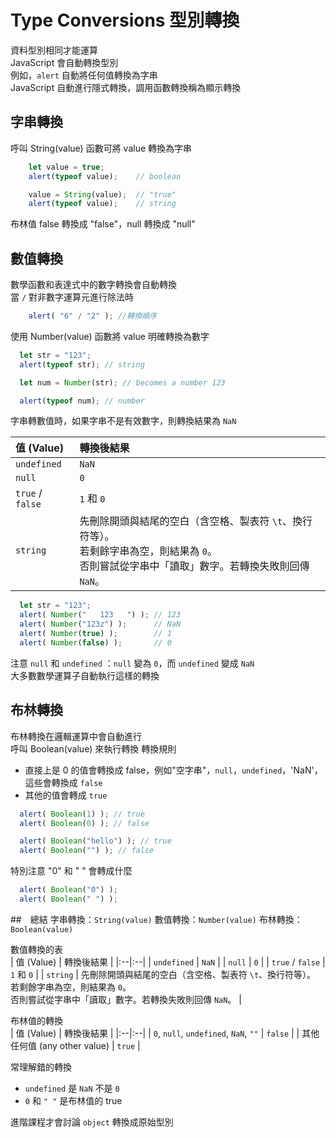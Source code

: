 # Type Conversions  型別轉換
資料型別相同才能運算  
JavaScript 會自動轉換型別  
例如，`alert` 自動將任何值轉換為字串  
JavaScript 自動進行隱式轉換，調用函數轉換稱為顯示轉換  

## 字串轉換  
呼叫 String(value) 函數可將 value 轉換為字串  
```JavaScript
    let value = true;
    alert(typeof value);    // boolean

    value = String(value);  // "true"
    alert(typeof value);    // string
```
布林值 false 轉換成 "false"，null 轉換成 "null"

## 數值轉換  
數學函數和表達式中的數字轉換會自動轉換  
當 `/` 對非數字運算元進行除法時  
```JavaScript
    alert( "6" / "2" ); //轉換順序
```  
使用 Number(value) 函數將 value 明確轉換為數字  
```JavaScript
  let str = "123";
  alert(typeof str); // string

  let num = Number(str); // becomes a number 123

  alert(typeof num); // number
``` 
字串轉數值時，如果字串不是有效數字，則轉換結果為 `NaN`  

| 值 (Value) | 轉換後結果 |
|:--|:--|
| `undefined` | `NaN` |
| `null`| `0` |
| `true` / `false` | `1` 和 `0` |
| `string` | 先刪除開頭與結尾的空白（含空格、製表符 `\t`、換行符等）。<br>若剩餘字串為空，則結果為 `0`。<br>否則嘗試從字串中「讀取」數字。若轉換失敗則回傳 `NaN`。 |  

```JavaScript
  let str = "123";
  alert( Number("   123   ") ); // 123
  alert( Number("123z") );      // NaN 
  alert( Number(true) );        // 1
  alert( Number(false) );       // 0
``` 
注意 `null` 和 `undefined` ：`null` 變為 `0`，而 `undefined` 變成 `NaN`  
大多數數學運算子自動執行這樣的轉換  

## 布林轉換  
布林轉換在邏輯運算中會自動進行  
呼叫 Boolean(value) 來執行轉換
轉換規則  
- 直接上是 0 的值會轉換成 false，例如"空字串"，`null`，`undefined`，'NaN'，這些會轉換成 `false`
- 其他的值會轉成 `true`  
```JavaScript
  alert( Boolean(1) ); // true
  alert( Boolean(0) ); // false

  alert( Boolean("hello") ); // true
  alert( Boolean("") ); // false
```
特別注意 "0" 和 " " 會轉成什麼  
```JavaScript
  alert( Boolean("0") ); 
  alert( Boolean(" ") ); 
```

##　總結
字串轉換：`String(value)`
數值轉換：`Number(value)`
布林轉換：`Boolean(value)`

數值轉換的表  
| 值 (Value) | 轉換後結果 |
|:--|:--|
| `undefined` | `NaN` |
| `null` | `0` |
| `true` / `false` | `1` 和 `0` |
| `string` | 先刪除開頭與結尾的空白（含空格、製表符 `\t`、換行符等）。<br>若剩餘字串為空，則結果為 `0`。<br>否則嘗試從字串中「讀取」數字。若轉換失敗則回傳 `NaN`。 |  

布林值的轉換  
| 值 (Value) | 轉換後結果 |
|:--|:--|
| `0`, `null`, `undefined`, `NaN`, `""` | `false` |
| 其他任何值 (any other value) | `true` |

常理解錯的轉換  
- `undefined` 是 `NaN` 不是 `0`
- `0` 和 `" "` 是布林值的 true

進階課程才會討論 `object` 轉換成原始型別  